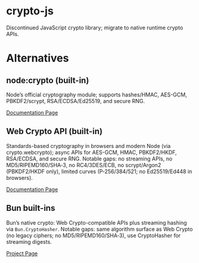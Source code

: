 # crypto-js

Discontinued JavaScript crypto library; migrate to native runtime crypto APIs.

# Alternatives

## node:crypto (built-in)

Node’s official cryptography module; supports hashes/HMAC, AES-GCM, PBKDF2/scrypt, RSA/ECDSA/Ed25519, and secure RNG.

[Documentation Page](https://nodejs.org/api/crypto.html)

## Web Crypto API (built-in)

Standards-based cryptography in browsers and modern Node (via crypto.webcrypto); async APIs for AES-GCM, HMAC, PBKDF2/HKDF, RSA/ECDSA, and secure RNG. Notable gaps: no streaming APIs, no MD5/RIPEMD160/SHA‑3, no RC4/3DES/ECB, no scrypt/Argon2 (PBKDF2/HKDF only), limited curves (P‑256/384/521; no Ed25519/Ed448 in browsers).

[Documentation Page](https://developer.mozilla.org/docs/Web/API/Web_Crypto_API)

## Bun built-ins

Bun’s native crypto: Web Crypto-compatible APIs plus streaming hashing via `Bun.CryptoHasher`. Notable gaps: same algorithm surface as Web Crypto (no legacy ciphers; no MD5/RIPEMD160/SHA‑3), use CryptoHasher for streaming digests.

[Project Page](https://bun.sh/docs/api/hashing)